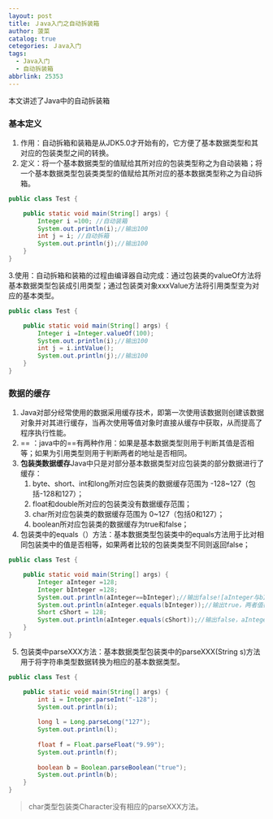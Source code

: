 ```yaml
---
layout: post
title: Ｊava入门之自动拆装箱
author: 菠菜
catalog: true
cetegories: Ｊava入门
tags:
  - Java入门
  - 自动拆装箱
abbrlink: 25353
---
```

本文讲述了Java中的自动拆装箱
<!--more-->
###  基本定义
1. 作用：自动拆箱和装箱是从JDK5.0才开始有的，它方便了基本数据类型和其对应的包装类型之间的转换。
2. 定义：将一个基本数据类型的值赋给其所对应的包装类型称之为自动装箱；将一个基本数据类型包装类类型的值赋给其所对应的基本数据类型称之为自动拆箱。

```java
public class Test {

	public static void main(String[] args) {
		Integer i =100; //自动装箱
		System.out.println(i);//输出100
		int j = i; //自动拆箱
		System.out.println(j);//输出100
	}
}

```
3.使用：自动拆箱和装箱的过程由编译器自动完成：通过包装类的valueOf方法将基本数据类型包装成引用类型；通过包装类对象xxxValue方法将引用类型变为对应的基本类型。

```java
public class Test {

	public static void main(String[] args) {
		Integer i =Integer.valueOf(100);
		System.out.println(i);//输出100
		int j = i.intValue();
		System.out.println(j);//输出100
	}
}
```
###  数据的缓存
1. Java对部分经常使用的数据采用缓存技术，即第一次使用该数据则创建该数据对象并对其进行缓存，当再次使用等值对象时直接从缓存中获取，从而提高了程序执行性能。
2. == ：java中的==有两种作用：如果是基本数据类型则用于判断其值是否相等；如果为引用类型则用于判断两者的地址是否相同。
3. **包装类数据缓存**Java中只是对部分基本数据类型对应包装类的部分数据进行了缓存：
   1. byte、short、int和long所对应包装类的数据缓存范围为 -128~127（包括-128和127）；
   2. float和double所对应的包装类没有数据缓存范围；
   3. char所对应包装类的数据缓存范围为 0~127（包括0和127）；
   4. boolean所对应包装类的数据缓存为true和false；
4. 包装类中的equals（）方法：基本数据类型包装类中的equals方法用于比对相同包装类中的值是否相等，如果两者比较的包装类类型不同则返回false；

```java
public class Test {

	public static void main(String[] args) {
		Integer aInteger =128;
		Integer bInteger =128;
		System.out.println(aInteger==bInteger);//输出false![aInteger与bInteger的值超出了int对应包装类的缓存范围，所以aInteger==bInteger返回false
		System.out.println(aInteger.equals(bInteger));//输出true，两者值都是128并且都是Integer类型，所以aInteger.equals(bInteger)返回true
		Short cShort = 128;
		System.out.println(aInteger.equals(cShort));//输出false，aInteger和cShort的值都是128，但是由于两者数据类型不同，所以aInteger.equals(cShort)返回false
	}
}
```
5. 包装类中parseXXX方法：基本数据类型包装类中的parseXXX(String s)方法用于将字符串类型数据转换为相应的基本数据类型。

```java
public class Test {

	public static void main(String[] args) {
		int i = Integer.parseInt("-128"); 
		System.out.println(i);
		
		long l = Long.parseLong("127"); 
		System.out.println(l);
		
		float f = Float.parseFloat("9.99");
		System.out.println(f);
		
		boolean b = Boolean.parseBoolean("true");
		System.out.println(b);
	}
}

```
>char类型包装类Character没有相应的parseXXX方法。

